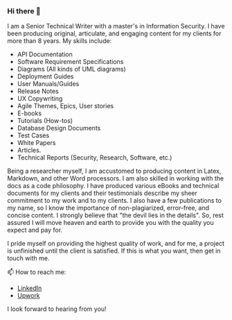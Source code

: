 ### Hi there 👋

I am a Senior Technical Writer with a master's in Information Security. I have been producing original, articulate, and engaging content for my clients for more than 8 years. My skills include:


- API Documentation
- Software Requirement Specifications
- Diagrams (All kinds of UML diagrams)
- Deployment Guides
- User Manuals/Guides
- Release Notes
- UX Copywriting
- Agile Themes, Epics, User stories
- E-books
- Tutorials (How-tos)
- Database Design Documents
- Test Cases
- White Papers
- Articles.
- Technical Reports (Security, Research, Software, etc.)

Being a researcher myself, I am accustomed to producing content in Latex, Markdown, and other Word processors. I am also skilled in working with the docs as a code philosophy. I have produced various eBooks and technical documents for my clients and their testimonials describe my sheer commitment to my work and to my clients. I also have a few publications to my name, so I know the importance of non-plagiarized, error-free, and concise content. I strongly believe that "the devil lies in the details". So, rest assured I will move heaven and earth to provide you with the quality you expect and pay for.

I pride myself on providing the highest quality of work, and for me, a project is unfinished until the client is satisfied. If this is what you want, then get in touch with me.

 📫 How to reach me: 
 - [LinkedIn](https://www.linkedin.com/in/maliktalha/)
 - [Upwork](https://www.upwork.com/freelancers/~0149dd35b7e975819e?s=1017484851352698996)


I look forward to hearing from you!

<!--
**TalhaMaliktz/TalhaMaliktz** is a ✨ _special_ ✨ repository because its `README.md` (this file) appears on your GitHub profile.

Here are some ideas to get you started:

- 🔭 I’m currently working on ...
- 🌱 I’m currently learning ...
- 👯 I’m looking to collaborate on ...
- 🤔 I’m looking for help with ...
- 💬 Ask me about ...
- 📫 How to reach me: ...
- 😄 Pronouns: ...
- ⚡ Fun fact: ...
-->
